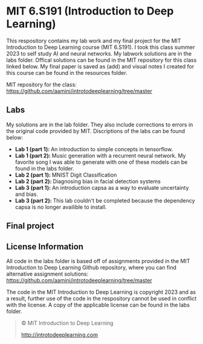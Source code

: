 # MIT 6.S191 (Introduction to Deep Learning)

This respository contains my lab work and my final project for the MIT Introduction to Deep Learning course (MIT 6.S191). I took this class summer 2023 to self study AI and neural networks. My labwork solutions are in the labs folder. Offical solutions can be found in the MIT repository for this class linked below. My final paper is saved as (add) and visual notes I created for this course can be found in the resources folder.

MIT repository for the class: https://github.com/aamini/introtodeeplearning/tree/master

## Labs

My solutions are in the lab folder. They also include corrections to errors in the original code provided by MIT. Discriptions of the labs can be found below:

<ul>
  <li><b>Lab 1 (part 1): </b>An introduction to simple concepts in tensorflow.</li>
  <li><b>Lab 1 (part 2): </b>Music generation with a recurrent neural network. My favorite song I was able to generate with one of these models can be found in the labs folder.</li>
  <li><b>Lab 2 (part 1): </b>MNIST Digit Classification</li>
  <li><b>Lab 2 (part 2): </b>Diagnosing bias in facial detection systems</li>
  <li><b>Lab 3 (part 1): </b>An introduction capsa as a way to evaluate uncertainty and bias.</li>
  <li><b>Lab 3 (part 2): </b>This lab couldn't be completed because the dependency capsa is no longer availible to install.</li>
</ul>

## Final project

## License Information

All code in the labs folder is based off of assignments provided in the MIT Introduction to Deep Learning Github repository, where you can find alternative assignment solutions: https://github.com/aamini/introtodeeplearning/tree/master

The code in the MIT Introduction to Deep Learning is copyright 2023 and as a result, further use of the code in the respository cannot be used in conflict with the license. A copy of the applicable license can be found in the labs folder.

> © MIT Introduction to Deep Learning
>
> http://introtodeeplearning.com
